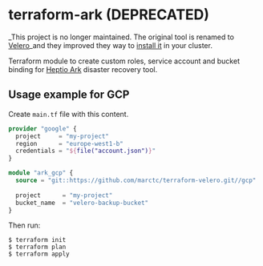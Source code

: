 # terraform-ark (DEPRECATED)
_This project is no longer maintained. The original tool is renamed to [Velero](https://velero.io/)_and they improved they way to [install it](https://velero.io/docs/v1.2.0/install-overview/) in your cluster.

Terraform module to create custom roles, service account and bucket binding for [Heptio Ark](https://heptio.github.io/ark) disaster recovery tool.

## Usage example for GCP

Create `main.tf` file with this content.

```terraform
provider "google" {
  project     = "my-project"
  region      = "europe-west1-b"
  credentials = "${file("account.json")}"
}

module "ark_gcp" {
  source = "git::https://github.com/marctc/terraform-velero.git//gcp"
  
  project      = "my-project"
  bucket_name  = "velero-backup-bucket"
}
```
Then run:

```
$ terraform init
$ terraform plan
$ terraform apply
```
